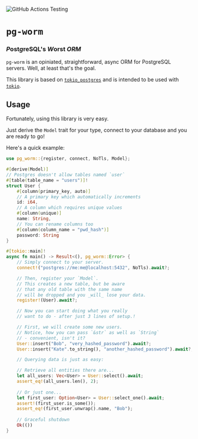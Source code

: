 ![GitHub Actions Testing](https://github.com/Einliterflasche/pg-worm/actions/workflows/rust.yml/badge.svg)

# `pg-worm`
### *P*ost*g*reSQL's *W*orst *ORM*

`pg-worm` is an opiniated, straightforward, async ORM for PostgreSQL servers.
Well, at least that's the goal. 

This library is based on [`tokio_postgres`](https://docs.rs/tokio-postgres/0.7.8/tokio_postgres/index.html) 
and is intended to be used with [`tokio`](https://tokio.rs/).

## Usage

Fortunately, using this library is very easy.

Just derive the `Model` trait for your type, connect to your database 
and you are ready to go!

Here's a quick example: 

```rust
use pg_worm::{register, connect, NoTls, Model};

#[derive(Model)]
// Postgres doesn't allow tables named `user`
#[table(table_name = "users")]!
struct User {
    #[column(primary_key, auto)]
    // A primary key which automatically increments
    id: i64,
    // A column which requires unique values
    #[column(unique)]
    name: String,
    // You can rename columns too
    #[column(column_name = "pwd_hash")]
    password: String
} 

#[tokio::main]!
async fn main() -> Result<(), pg_worm::Error> {
    // Simply connect to your server.
    connect!("postgres://me:me@localhost:5432", NoTls).await?;

    // Then, register your `Model`.
    // This creates a new table, but be aware
    // that any old table with the same name 
    // will be dropped and you _will_ lose your data.
    register!(User).await?;

    // Now you can start doing what you really
    // want to do - after just 3 lines of setup.!

    // First, we will create some new users.
    // Notice, how you can pass `&str` as well as `String` 
    // - convenient, isn't it?
    User::insert("Bob", "very_hashed_password").await?;
    User::insert("Kate".to_string(), "another_hashed_password").await?;

    // Querying data is just as easy:

    // Retrieve all entities there are...
    let all_users: Vec<User> = User::select().await;     
    assert_eq!(all_users.len(), 2);
    
    // Or just one...
    let first_user: Option<User> = User::select_one().await;
    assert!(first_user.is_some());
    assert_eq!(first_user.unwrap().name, "Bob");
    
    // Graceful shutdown
    Ok(())
}
```
